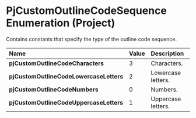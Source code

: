 
# PjCustomOutlineCodeSequence Enumeration (Project)

Contains constants that specify the type of the outline code sequence.



|**Name**|**Value**|**Description**|
|:-----|:-----|:-----|
| **pjCustomOutlineCodeCharacters**|3|Characters.|
| **pjCustomOutlineCodeLowercaseLetters**|2|Lowercase letters.|
| **pjCustomOutlineCodeNumbers**|0|Numbers. |
| **pjCustomOutlineCodeUppercaseLetters**|1|Uppercase letters.|
